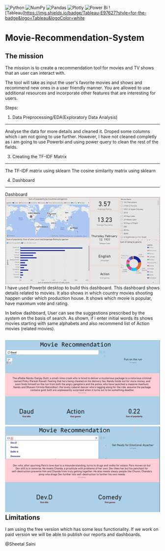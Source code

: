 ![Python](https://img.shields.io/badge/python-3670A0?style=for-the-badge&logo=python&logoColor=ffdd54)  ![NumPy](https://img.shields.io/badge/numpy-%23013243.svg?style=for-the-badge&logo=numpy&logoColor=white) ![Pandas](https://img.shields.io/badge/pandas-%23150458.svg?style=for-the-badge&logo=pandas&logoColor=white) ![Plotly](https://img.shields.io/badge/Plotly-%233F4F75.svg?style=for-the-badge&logo=plotly&logoColor=white) ![Power Bi](https://img.shields.io/badge/power_bi-F2C811?style=for-the-badge&logo=powerbi&logoColor=black)  ![Tableau]https://img.shields.io/badge/Tableau-E97627?style=for-the-badge&logo=Tableau&logoColor=white
# Movie-Recommendation-System

The mission
-------------------------------------------------------------------------------------------------------------------------------------------------------------------------
The mission is to create a recommendation tool for movies and TV shows that an user can interact with.

The tool will take as input the user's favorite movies and shows and recommend new ones in a user friendly manner. You are allowed to use additional resources and incorporate other features that are interesting for users.


Steps:
1. Data Preprocessing/EDA(Exploratory Data Analysis)
-----------------------------------------------------------------------------------------------------------------------------------------------------------------------
Analyse the data for more details and cleaned it. Droped some columns which i am not going to use further. However, I have not cleaned completly as i am going to 
use Powerbi and using power query to clean the rest of the fields. 


3. Creating the TF-IDF Matrix
-------------------------------------------------------------------------------------------------------------------------------------------------------------
  The TF-IDF matrix using sklearn 
  The cosine similarity matrix using sklearn
  
4. Dashboard
-----------------------------------------------------------------------------------------------------------------------------------------------
Dashboard
![Dashboard](https://github.com/sainisheetal/Movie-Recommendation-System/blob/main/PowerBi/Movie%20Recomendation%20Dashboard.png)
I have used Powerbi desktop to build this dashboard. This dashboard shows details related to movies. It also shows in which country movies shooting happen under which production house. It shows which movie is popular, have maximum vote and rating.


In below dashboard, User can see the suggestions prescribed by the system on the basis of search. As shown, if i enter initial words its shows movies starting with same alphabets and also recommend list of Action movies (related movies).

![Dashboard](https://github.com/sainisheetal/Movie-Recommendation-System/blob/main/PowerBi/dashboard4.png)
![Dashboard](https://github.com/sainisheetal/Movie-Recommendation-System/blob/main/PowerBi/dashboard5.png)
Limitations
---------------------------------------------------------------------------------------------------------------------------------------
I am using the free version which has some less functionality. If we work on paid version we will be able to publish our reports and dashboards.

@Sheetal Saini

